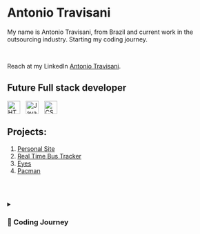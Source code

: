 #  Antonio Travisani
<p>My name is Antonio Travisani, from Brazil and current work in the outsourcing industry. Starting my coding journey.</p></br>
<p> Reach at my LinkedIn <a href="https://www.https://www.linkedin.com/in/antonio-travisani-junior-9a389044">Antonio Travisani</a>.</p>

## Future Full stack developer 

<img align="left" alt="HTML" width="30px" style="padding-right:10px;" src="https://cdn.jsdelivr.net/gh/devicons/devicon/icons/html5/html5-plain.svg" />
<img align="midle" alt="CSS" width="30px" style="padding-right:10px;" src="https://cdn.jsdelivr.net/gh/devicons/devicon/icons/css3/css3-plain.svg" />
<img align="left" alt="JavaScript" width="30px" style="padding-right:10px;" src="https://cdn.jsdelivr.net/gh/devicons/devicon/icons/javascript/javascript-plain.svg" />


<br>

## 

## <i class="fa-solid fa-code"></i> Projects:

1. [Personal Site](https://Antoniotravisani.github.io/)
2. [Real Time Bus Tracker](https://github.com/Antoniotravisani/realtimebustracker)
3. [Eyes](https://github.com/Antoniotravisani/eyes)
4. [Pacman](https://github.com/Antoniotravisani/pacmen)


<br>

## 

<details>
 <summary><h3> 🚀 Coding Journey</h3></summary>
  I returned to my coding adventure by attending MIT's full-stack bootcamp. This 2023, I'll be learning about MERN stack and creating content about management and personal growth.
   
   

